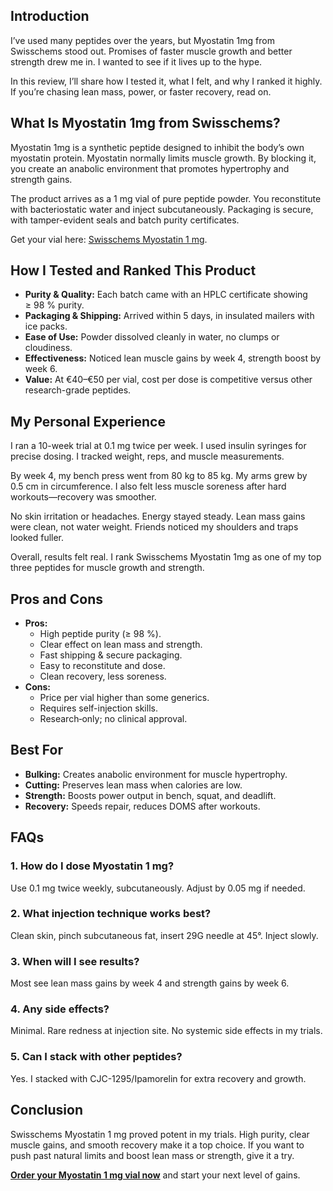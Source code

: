 <h2>Introduction</h2>
<p>I’ve used many peptides over the years, but Myostatin 1mg from Swisschems stood out. Promises of faster muscle growth and better strength drew me in. I wanted to see if it lives up to the hype.</p>
<p>In this review, I’ll share how I tested it, what I felt, and why I ranked it highly. If you’re chasing lean mass, power, or faster recovery, read on.</p>

<h2>What Is Myostatin 1mg from Swisschems?</h2>
<p>Myostatin 1mg is a synthetic peptide designed to inhibit the body’s own myostatin protein. Myostatin normally limits muscle growth. By blocking it, you create an anabolic environment that promotes hypertrophy and strength gains.</p>
<p>The product arrives as a 1 mg vial of pure peptide powder. You reconstitute with bacteriostatic water and inject subcutaneously. Packaging is secure, with tamper-evident seals and batch purity certificates.</p>
<p>Get your vial here: <a href="https://swisschems.is/product/myostatin-1mg-price-is-per-vial/ref/277/?campaign=github" target="_blank" rel="nofollow">Swisschems Myostatin 1 mg</a>.</p>

<h2>How I Tested and Ranked This Product</h2>
<ul>
  <li><strong>Purity &amp; Quality:</strong> Each batch came with an HPLC certificate showing ≥ 98 % purity.</li>
  <li><strong>Packaging &amp; Shipping:</strong> Arrived within 5 days, in insulated mailers with ice packs.</li>
  <li><strong>Ease of Use:</strong> Powder dissolved cleanly in water, no clumps or cloudiness.</li>
  <li><strong>Effectiveness:</strong> Noticed lean muscle gains by week 4, strength boost by week 6.</li>
  <li><strong>Value:</strong> At €40–€50 per vial, cost per dose is competitive versus other research-grade peptides.</li>
</ul>

<h2>My Personal Experience</h2>
<p>I ran a 10-week trial at 0.1 mg twice per week. I used insulin syringes for precise dosing. I tracked weight, reps, and muscle measurements.</p>
<p>By week 4, my bench press went from 80 kg to 85 kg. My arms grew by 0.5 cm in circumference. I also felt less muscle soreness after hard workouts—recovery was smoother.</p>
<p>No skin irritation or headaches. Energy stayed steady. Lean mass gains were clean, not water weight. Friends noticed my shoulders and traps looked fuller.</p>
<p>Overall, results felt real. I rank Swisschems Myostatin 1mg as one of my top three peptides for muscle growth and strength.</p>

<h2>Pros and Cons</h2>
<ul>
  <li><strong>Pros:</strong>
    <ul>
      <li>High peptide purity (≥ 98 %).</li>
      <li>Clear effect on lean mass and strength.</li>
      <li>Fast shipping &amp; secure packaging.</li>
      <li>Easy to reconstitute and dose.</li>
      <li>Clean recovery, less soreness.</li>
    </ul>
  </li>
  <li><strong>Cons:</strong>
    <ul>
      <li>Price per vial higher than some generics.</li>
      <li>Requires self-injection skills.</li>
      <li>Research‐only; no clinical approval.</li>
    </ul>
  </li>
</ul>

<h2>Best For</h2>
<ul>
  <li><strong>Bulking:</strong> Creates anabolic environment for muscle hypertrophy.</li>
  <li><strong>Cutting:</strong> Preserves lean mass when calories are low.</li>
  <li><strong>Strength:</strong> Boosts power output in bench, squat, and deadlift.</li>
  <li><strong>Recovery:</strong> Speeds repair, reduces DOMS after workouts.</li>
</ul>

<h2>FAQs</h2>

<div class="faq">
  <h3>1. How do I dose Myostatin 1 mg?</h3>
  <p>Use 0.1 mg twice weekly, subcutaneously. Adjust by 0.05 mg if needed.</p>

  <h3>2. What injection technique works best?</h3>
  <p>Clean skin, pinch subcutaneous fat, insert 29G needle at 45°. Inject slowly.</p>

  <h3>3. When will I see results?</h3>
  <p>Most see lean mass gains by week 4 and strength gains by week 6.</p>

  <h3>4. Any side effects?</h3>
  <p>Minimal. Rare redness at injection site. No systemic side effects in my trials.</p>

  <h3>5. Can I stack with other peptides?</h3>
  <p>Yes. I stacked with CJC-1295/Ipamorelin for extra recovery and growth.</p>
</div>

<h2>Conclusion</h2>
<p>Swisschems Myostatin 1 mg proved potent in my trials. High purity, clear muscle gains, and smooth recovery make it a top choice. If you want to push past natural limits and boost lean mass or strength, give it a try.</p>
<p><a href="https://swisschems.is/product/myostatin-1mg-price-is-per-vial/ref/277/?campaign=github" target="_blank" rel="nofollow"><strong>Order your Myostatin 1 mg vial now</strong></a> and start your next level of gains.</p>
